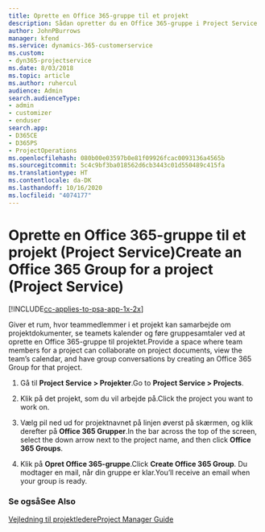 ```yaml
---
title: Oprette en Office 365-gruppe til et projekt
description: Sådan opretter du en Office 365-gruppe i Project Service
author: JohnPBurrows
manager: kfend
ms.service: dynamics-365-customerservice
ms.custom:
- dyn365-projectservice
ms.date: 8/03/2018
ms.topic: article
ms.author: ruhercul
audience: Admin
search.audienceType:
- admin
- customizer
- enduser
search.app:
- D365CE
- D365PS
- ProjectOperations
ms.openlocfilehash: 080b00e03597b0e81f09926fcac0093136a4565b
ms.sourcegitcommit: 5c4c9bf3ba018562d6cb3443c01d550489c415fa
ms.translationtype: HT
ms.contentlocale: da-DK
ms.lasthandoff: 10/16/2020
ms.locfileid: "4074177"
---
```

# <a name="create-an-office-365-group-for-a-project-project-service"></a><span data-ttu-id="d973f-103">Oprette en Office 365-gruppe til et projekt (Project Service)</span><span class="sxs-lookup"><span data-stu-id="d973f-103">Create an Office 365 Group for a project (Project Service)</span></span>

[!INCLUDE[cc-applies-to-psa-app-1x-2x](../includes/cc-applies-to-psa-app-1x-2x.md)]

<span data-ttu-id="d973f-104">Giver et rum, hvor teammedlemmer i et projekt kan samarbejde om projektdokumenter, se teamets kalender og føre gruppesamtaler ved at oprette en Office 365-gruppe til projektet.</span><span class="sxs-lookup"><span data-stu-id="d973f-104">Provide a space where team members for a project can collaborate on project documents, view the team’s calendar, and have group conversations by creating an Office 365 Group for that project.</span></span>  
  
1.  <span data-ttu-id="d973f-105">Gå til **Project Service > Projekter**.</span><span class="sxs-lookup"><span data-stu-id="d973f-105">Go to **Project Service > Projects**.</span></span>  
  
2.  <span data-ttu-id="d973f-106">Klik på det projekt, som du vil arbejde på.</span><span class="sxs-lookup"><span data-stu-id="d973f-106">Click the project you want to work on.</span></span>  
  
3.  <span data-ttu-id="d973f-107">Vælg pil ned ud for projektnavnet på linjen øverst på skærmen, og klik derefter på **Office 365 Grupper**.</span><span class="sxs-lookup"><span data-stu-id="d973f-107">In the bar across the top of the screen, select the down arrow next to the project name, and then click **Office 365 Groups**.</span></span>  
  
4.  <span data-ttu-id="d973f-108">Klik på **Opret Office 365-gruppe**.</span><span class="sxs-lookup"><span data-stu-id="d973f-108">Click **Create Office 365 Group**.</span></span> <span data-ttu-id="d973f-109">Du modtager en mail, når din gruppe er klar.</span><span class="sxs-lookup"><span data-stu-id="d973f-109">You’ll receive an email when your group is ready.</span></span>  
  
### <a name="see-also"></a><span data-ttu-id="d973f-110">Se også</span><span class="sxs-lookup"><span data-stu-id="d973f-110">See Also</span></span>  
 [<span data-ttu-id="d973f-111">Vejledning til projektledere</span><span class="sxs-lookup"><span data-stu-id="d973f-111">Project Manager Guide</span></span>](../psa/project-manager-guide.md)

